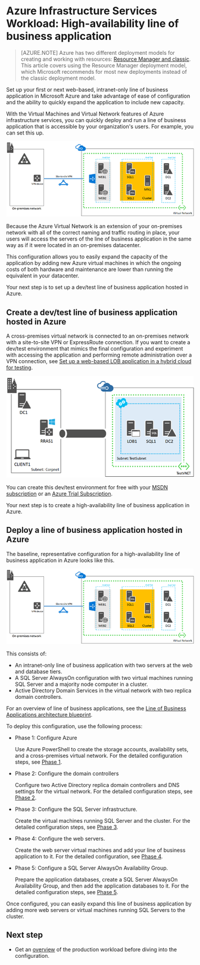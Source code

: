 <properties 
    pageTitle="Line of business application in Azure | Microsoft Azure" 
    description="Learn the value of a line of business application in Azure, set up a test environment, and deploy a high-availability configuration." 
    services="virtual-machines" 
    documentationCenter="" 
    authors="JoeDavies-MSFT" 
    manager="timlt" 
    editor=""
    tags="azure-resource-manager"/>

<tags 
    ms.service="virtual-machines" 
    ms.workload="infrastructure-services" 
    ms.tgt_pltfrm="Windows" 
    ms.devlang="na" 
    ms.topic="article" 
    ms.date="12/17/2015" 
    ms.author="josephd"/>

# Azure Infrastructure Services Workload: High-availability line of business application
> [AZURE.NOTE] Azure has two different deployment models for creating and working with resources:  [Resource Manager and classic](../resource-manager-deployment-model.md).  This article covers using the Resource Manager deployment model, which Microsoft recommends for most new deployments instead of the classic deployment model.

Set up your first or next web-based, intranet-only line of business application in Microsoft Azure and take advantage of ease of configuration and the ability to quickly expand the application to include new capacity.

With the Virtual Machines and Virtual Network features of Azure infrastructure services, you can quickly deploy and run a line of business application that is accessible by your organization's users. For example, you can set this up.

![](./media/virtual-machines-workload-high-availability-LOB-application/workload-lobapp-phase4.png)

Because the Azure Virtual Network is an extension of your on-premises network with all of the correct naming and traffic routing in place, your users will access the servers of the line of business application in the same way as if it were located in an on-premises datacenter.

This configuration allows you to easily expand the capacity of the application by adding new Azure virtual machines in which the ongoing costs of both hardware and maintenance are lower than running the equivalent in your datacenter.

Your next step is to set up a dev/test line of business application hosted in Azure.

## Create a dev/test line of business application hosted in Azure
A cross-premises virtual network is connected to an on-premises network with a site-to-site VPN or ExpressRoute connection. If you want to create a dev/test environment that mimics the final configuration and experiment with accessing the application and performing remote administration over a VPN connection, see [Set up a web-based LOB application in a hybrid cloud for testing](../virtual-network/virtual-networks-setup-lobapp-hybrid-cloud-testing.md). 

![](./media/virtual-machines-workload-high-availability-LOB-application/CreateLOBAppHybridCloud_3.png)

You can create this dev/test environment for free with your [MSDN subscription](https://azure.microsoft.com/pricing/member-offers/msdn-benefits/) or an [Azure Trial Subscription](https://azure.microsoft.com/pricing/free-trial/).

Your next step is to create a high-availability line of business application in Azure.

## Deploy a line of business application hosted in Azure
The baseline, representative configuration for a high-availability line of business application in Azure looks like this.

![](./media/virtual-machines-workload-high-availability-LOB-application/workload-lobapp-phase4.png)

This consists of:

* An intranet-only line of business application with two servers at the web and database tiers.
* A SQL Server AlwaysOn configuration with two virtual machines running SQL Server and a majority node computer in a cluster.
* Active Directory Domain Services in the virtual network with two replica domain controllers.

For an overview of line of business applications, see the [Line of Business Applications architecture blueprint](http://msdn.microsoft.com/dn630664).

To deploy this configuration, use the following process:

* Phase 1: Configure Azure 

    Use Azure PowerShell to create the storage accounts, availability sets, and a cross-premises virtual network. For the detailed configuration steps, see [Phase 1](virtual-machines-workload-high-availability-LOB-application-phase1.md).

* Phase 2: Configure the domain controllers 

    Configure two Active Directory replica domain controllers and DNS settings for the virtual network. For the detailed configuration steps, see [Phase 2](virtual-machines-workload-high-availability-LOB-application-phase2.md).

* Phase 3: Configure the SQL Server infrastructure.  

    Create the virtual machines running SQL Server and the cluster. For the detailed configuration steps, see [Phase 3](virtual-machines-workload-high-availability-LOB-application-phase3.md).

* Phase 4: Configure the web servers.

    Create the web server virtual machines and add your line of business application to it. For the detailed configuration, see [Phase 4](virtual-machines-workload-high-availability-LOB-application-phase4.md).

* Phase 5: Configure a SQL Server AlwaysOn Availability Group.

    Prepare the application databases, create a SQL Server AlwaysOn Availability Group, and then add the application databases to it. For the detailed configuration steps, see [Phase 5](virtual-machines-workload-high-availability-LOB-application-phase5.md).


Once configured, you can easily expand this line of business application by adding more web servers or virtual machines running SQL Servers to the cluster.

## Next step
* Get an [overview](virtual-machines-workload-high-availability-lob-application-overview.md) of the production workload before diving into the configuration.

